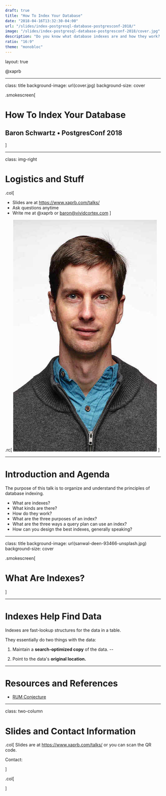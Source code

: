 ```yaml
---
draft: true
title: "How To Index Your Database"
date: "2018-04-16T13:32:30-04:00"
url: "/slides/index-postgresql-database-postgresconf-2018/"
image: "/slides/index-postgresql-database-postgresconf-2018/cover.jpg"
description: "Do you know what database indexes are and how they work? Do they seem hard to understand? They don't have to be."
ratio: "16:9"
theme: "monobloc"
---
```

layout: true
<div class="remark-slide-number" style="left: 20px; right: unset">@xaprb</div>

---
class: title
background-image: url(cover.jpg)
background-size: cover

.smokescreen[
# How To Index Your Database
## Baron Schwartz &bullet; PostgresConf 2018 
]

---
class: img-right
# Logistics and Stuff

.col[
- Slides are at https://www.xaprb.com/talks/
- Ask questions anytime
- Write me at @xaprb or baron@vividcortex.com
]

.rc[
![Baron Schwartz](headshot.jpg)
]

---
# Introduction and Agenda

The purpose of this talk is to organize and understand the principles
of database indexing.

- What are indexes?
- What kinds are there?
- How do they work?
- What are the three purposes of an index?
- What are the three ways a query plan can use an index?
- How can you design the best indexes, generally speaking?

---
class: title
background-image: url(sanwal-deen-93466-unsplash.jpg)
background-size: cover

.smokescreen[
# What Are Indexes?
]

---
# Indexes Help Find Data

Indexes are fast-lookup structures for the data in a table.

They essentially do two things with the data:

1. Maintain a **search-optimized copy** of the data.
--

2. Point to the data's **original location.**

---
# Resources and References

- [RUM Conjecture](http://daslab.seas.harvard.edu/rum-conjecture/)

---
class: two-column
# Slides and Contact Information

.col[
Slides are at https://www.xaprb.com/talks/ or you can scan the QR code.

Contact:

]

.col[
<div id="qrcode"></div>
]
